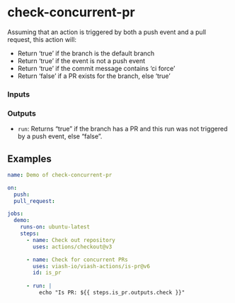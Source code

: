 

# check-concurrent-pr

<!--
DO NOT EDIT THIS FILE MANUALLY!
This README was generated by running `make`
-->

Assuming that an action is triggered by both a push event and a pull
request, this action will:

- Return ‘true’ if the branch is the default branch
- Return ‘true’ if the event is not a push event
- Return ‘true’ if the commit message contains ‘ci force’
- Return ‘false’ if a PR exists for the branch, else ‘true’

### Inputs

### Outputs

- `run`: Returns “true” if the branch has a PR and this run was not
  triggered by a push event, else “false”.

## Examples

``` yaml
name: Demo of check-concurrent-pr

on:
  push:
  pull_request:

jobs:
  demo:
    runs-on: ubuntu-latest
    steps:
      - name: Check out repository
        uses: actions/checkout@v3

      - name: Check for concurrent PRs
        uses: viash-io/viash-actions/is-pr@v6
        id: is_pr
        
      - run: |
          echo "Is PR: ${{ steps.is_pr.outputs.check }}"
```
